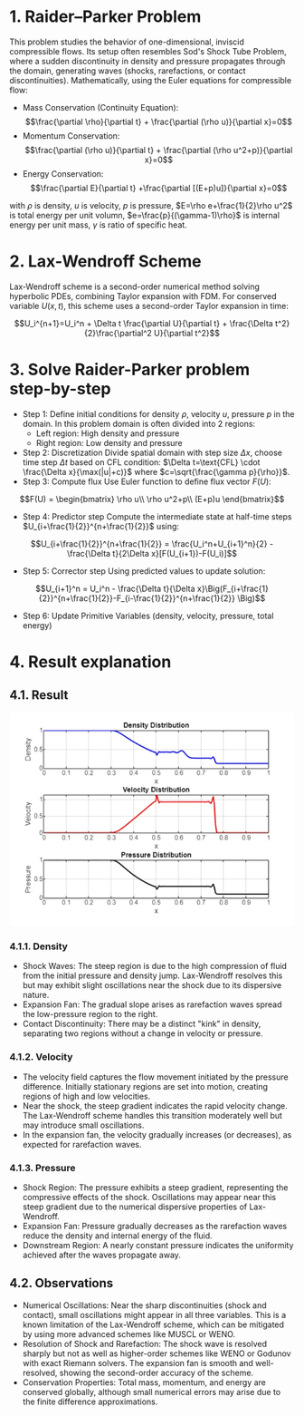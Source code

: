 # 1. Raider–Parker Problem
This problem studies the behavior of one-dimensional, inviscid compressible flows. Its setup often resembles Sod's Shock Tube Problem, where a sudden discontinuity in density and pressure propagates through the domain, generating waves (shocks, rarefactions, or contact discontinuities). Mathematically, using the Euler equations for compressible flow:
- Mass Conservation (Continuity Equation):
$$\frac{\partial \rho}{\partial t} + \frac{\partial (\rho u)}{\partial x}=0$$
- Momentum Conservation:
$$\frac{\partial (\rho u)}{\partial t} + \frac{\partial (\rho u^2+p)}{\partial x}=0$$
- Energy Conservation:
$$\frac{\partial E}{\partial t} +\frac{\partial [(E+p)u]}{\partial x}=0$$

with $\rho$ is density, $u$ is velocity, $p$ is pressure, $E=\rho e+\frac{1}{2}\rho u^2$ is total energy per unit volumn, $e=\frac{p}{(\gamma-1)\rho}$ is internal energy per unit mass, $\gamma$ is ratio of specific heat.

# 2. Lax-Wendroff Scheme
Lax-Wendroff scheme is a second-order numerical method solving hyperbolic PDEs, combining Taylor expansion with FDM. For conserved variable $U(x,t)$, this scheme uses a second-order Taylor expansion in time:

$$U_i^{n+1}=U_i^n + \Delta t \frac{\partial U}{\partial t} + \frac{\Delta t^2}{2}\frac{\partial^2 U}{\partial t^2}$$

# 3. Solve Raider-Parker problem step-by-step
* Step 1: Define initial conditions for density $\rho$, velocity $u$, pressure $p$ in the domain. In this problem domain is often divided into 2 regions:
  - Left region: High density and pressure
  - Right region: Low density and pressure
* Step 2: Discretization
Divide spatial domain with step size $\Delta x$, choose time step $\Delta t$ based on CFL condition: $\Delta t=\text{CFL} \cdot \frac{\Delta x}{\max(|u|+c)}$ where $c=\sqrt{\frac{\gamma p}{\rho}}$.
* Step 3: Compute flux
Use Euler function to define flux vector $F(U)$:

$$F(U) = \begin{bmatrix} \rho u\\
        \rho u^2+p\\
        (E+p)u
        \end{bmatrix}$$

* Step 4: Predictor step
Compute the intermediate state at half-time steps $U_{i+\frac{1}{2}}^{n+\frac{1}{2}}$ using:

$$U_{i+\frac{1}{2}}^{n+\frac{1}{2}} = \frac{U_i^n+U_{i+1}^n}{2} - \frac{\Delta t}{2\Delta x}[F(U_{i+1})-F(U_i)]$$

* Step 5: Corrector step
Using predicted values to update solution:

$$U_{i+1}^n = U_i^n - \frac{\Delta t}{\Delta x}\Big(F_{i+\frac{1}{2}}^{n+\frac{1}{2}}-F_{i-\frac{1}{2}}^{n+\frac{1}{2}} \Big)$$

* Step 6: Update Primitive Variables (density, velocity, pressure, total energy)

# 4. Result explanation
## 4.1. Result
![lax-wendroff](lax-wendroff-figure.jpg)
### 4.1.1. Density
- Shock Waves: The steep region is due to the high compression of fluid from the initial pressure and density jump. Lax-Wendroff resolves this but may exhibit slight oscillations near the shock due to its dispersive nature.
- Expansion Fan: The gradual slope arises as rarefaction waves spread the low-pressure region to the right.
- Contact Discontinuity: There may be a distinct "kink" in density, separating two regions without a change in velocity or pressure.
### 4.1.2. Velocity
- The velocity field captures the flow movement initiated by the pressure difference. Initially stationary regions are set into motion, creating regions of high and low velocities.
- Near the shock, the steep gradient indicates the rapid velocity change. The Lax-Wendroff scheme handles this transition moderately well but may introduce small oscillations.
- In the expansion fan, the velocity gradually increases (or decreases), as expected for rarefaction waves.
### 4.1.3. Pressure
- Shock Region: The pressure exhibits a steep gradient, representing the compressive effects of the shock. Oscillations may appear near this steep gradient due to the numerical dispersive properties of Lax-Wendroff.
- Expansion Fan: Pressure gradually decreases as the rarefaction waves reduce the density and internal energy of the fluid.
- Downstream Region: A nearly constant pressure indicates the uniformity achieved after the waves propagate away.
## 4.2. Observations
- Numerical Oscillations: Near the sharp discontinuities (shock and contact), small oscillations might appear in all three variables. This is a known limitation of the Lax-Wendroff scheme, which can be mitigated by using more advanced schemes like MUSCL or WENO.
- Resolution of Shock and Rarefaction: The shock wave is resolved sharply but not as well as higher-order schemes like WENO or Godunov with exact Riemann solvers. The expansion fan is smooth and well-resolved, showing the second-order accuracy of the scheme.
- Conservation Properties: Total mass, momentum, and energy are conserved globally, although small numerical errors may arise due to the finite difference approximations.

